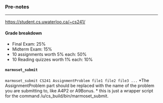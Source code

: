 ### Pre-notes
___
https://student.cs.uwaterloo.ca/~cs241/

#### Grade breakdown

- Final Exam: 25%
- Midterm Exam: 15%
- 10 assignments worth 5% each: 50%
- 10 Reading quizzes worth 1% each: 10%

#### ```marmoset_submit```

```marmoset_submit CS241 AssignmentProblem file1 file2 file3 ...```
\*The AssignmentProblem part should be replaced with the name of the problem you are submitting to, like A4P2 or A9Bonus.
\* this is just a wrapper script for the command /u/cs_build/bin/marmoset_submit.

